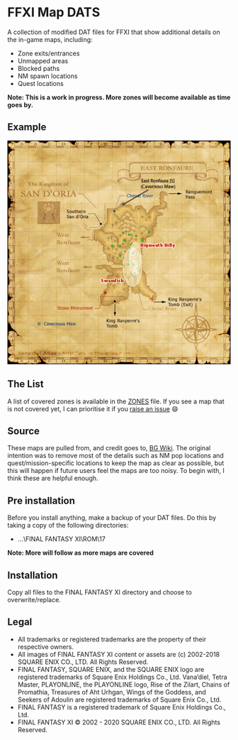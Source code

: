 # FFXI Map DATS

A collection of modified DAT files for FFXI that show additional details on the in-game maps, including:

* Zone exits/entrances
* Unmapped areas
* Blocked paths
* NM spawn locations
* Quest locations

**Note: This is a work in progress. More zones will become available as time goes by.**

## Example

![East Ronfaure](ROM/17/25.png)

## The List

A list of covered zones is available in the [ZONES](ZONES.md) file. If you see a map that is not covered yet, I can prioritise it if you [raise an issue](https://github.com/xurion/ffxi-map-dats/issues) 😄

## Source

These maps are pulled from, and credit goes to, [BG Wiki](https://www.bg-wiki.com/bg/Main_Page). The original intention was to remove most of the details such as NM pop locations and quest/mission-specific locations to keep the map as clear as possible, but this will happen if future users feel the maps are too noisy. To begin with, I think these are helpful enough.

## Pre installation

Before you install anything, make a backup of your DAT files. Do this by taking a copy of the following directories:

* ...\FINAL FANTASY XI\ROM\17

**Note: More will follow as more maps are covered**

## Installation

Copy all files to the FINAL FANTASY XI directory and choose to overwrite/replace.

## Legal
* All trademarks or registered trademarks are the property of their respective owners.
* All images of FINAL FANTASY XI content or assets are (c) 2002-2018 SQUARE ENIX CO., LTD. All Rights Reserved.
* FINAL FANTASY, SQUARE ENIX, and the SQUARE ENIX logo are registered trademarks of Square Enix Holdings Co., Ltd. Vana’diel, Tetra Master, PLAYONLINE, the PLAYONLINE logo, Rise of the Zilart, Chains of Promathia, Treasures of Aht Urhgan, Wings of the Goddess, and Seekers of Adoulin are registered trademarks of Square Enix Co., Ltd.
* FINAL FANTASY is a registered trademark of Square Enix Holdings Co., Ltd.
* FINAL FANTASY XI © 2002 - 2020 SQUARE ENIX CO., LTD. All Rights Reserved.
